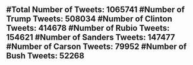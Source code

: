 #Total Number of Tweets: 1065741 
#Number of Trump Tweets: 508034
#Number of Clinton Tweets: 414678
#Number of Rubio Tweets: 154621
#Number of Sanders Tweets: 147477
#Number of Carson Tweets: 79952
#Number of Bush Tweets: 52268
---
